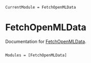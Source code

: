 ```@meta
CurrentModule = FetchOpenMLData
```

# FetchOpenMLData

Documentation for [FetchOpenMLData](https://github.com/foodiecoder/FetchOpenMLData.jl).

```@index
```

```@autodocs
Modules = [FetchOpenMLData]
```
